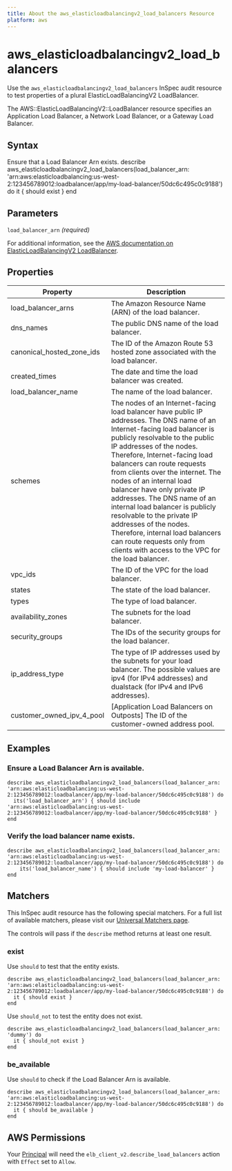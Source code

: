 ```yaml
---
title: About the aws_elasticloadbalancingv2_load_balancers Resource
platform: aws
---
```


# aws\_elasticloadbalancingv2\_load\_balancers

Use the `aws_elasticloadbalancingv2_load_balancers` InSpec audit resource to test properties of a plural ElasticLoadBalancingV2 LoadBalancer.

The AWS::ElasticLoadBalancingV2::LoadBalancer resource specifies an Application Load Balancer, a Network Load Balancer, or a Gateway Load Balancer.

## Syntax

Ensure that a Load Balancer Arn exists.
    describe aws_elasticloadbalancingv2_load_balancers(load_balancer_arn: 'arn:aws:elasticloadbalancing:us-west-2:123456789012:loadbalancer/app/my-load-balancer/50dc6c495c0c9188') do
      it { should exist }
    end

## Parameters

`load_balancer_arn` _(required)_

For additional information, see the [AWS documentation on ElasticLoadBalancingV2 LoadBalancer](https://docs.aws.amazon.com/AWSCloudFormation/latest/UserGuide/aws-resource-elasticloadbalancingv2-loadbalancer.html).

## Properties

| Property | Description|
| --- | --- |
| load_balancer_arns | The Amazon Resource Name (ARN) of the load balancer. |
| dns_names | The public DNS name of the load balancer. |
| canonical_hosted_zone_ids | The ID of the Amazon Route 53 hosted zone associated with the load balancer. |
| created_times | The date and time the load balancer was created. |
| load_balancer_name | The name of the load balancer. |
| schemes | The nodes of an Internet-facing load balancer have public IP addresses. The DNS name of an Internet-facing load balancer is publicly resolvable to the public IP addresses of the nodes. Therefore, Internet-facing load balancers can route requests from clients over the internet. The nodes of an internal load balancer have only private IP addresses. The DNS name of an internal load balancer is publicly resolvable to the private IP addresses of the nodes. Therefore, internal load balancers can route requests only from clients with access to the VPC for the load balancer. |
| vpc_ids | The ID of the VPC for the load balancer. |
| states | The state of the load balancer. |
| types | The type of load balancer. |
| availability_zones | The subnets for the load balancer. |
| security_groups | The IDs of the security groups for the load balancer. |
| ip_address_type | The type of IP addresses used by the subnets for your load balancer. The possible values are ipv4 (for IPv4 addresses) and dualstack (for IPv4 and IPv6 addresses). |
| customer_owned_ipv_4_pool | [Application Load Balancers on Outposts] The ID of the customer-owned address pool. |


## Examples

### Ensure a Load Balancer Arn is available.
    describe aws_elasticloadbalancingv2_load_balancers(load_balancer_arn: 'arn:aws:elasticloadbalancing:us-west-2:123456789012:loadbalancer/app/my-load-balancer/50dc6c495c0c9188') do
      its('load_balancer_arn') { should include 'arn:aws:elasticloadbalancing:us-west-2:123456789012:loadbalancer/app/my-load-balancer/50dc6c495c0c9188' }
    end

### Verify the load balancer name exists.
    describe aws_elasticloadbalancingv2_load_balancers(load_balancer_arn: 'arn:aws:elasticloadbalancing:us-west-2:123456789012:loadbalancer/app/my-load-balancer/50dc6c495c0c9188') do
        its('load_balancer_name') { should include 'my-load-balancer' }
    end

## Matchers

This InSpec audit resource has the following special matchers. For a full list of available matchers, please visit our [Universal Matchers page](https://www.inspec.io/docs/reference/matchers/).

The controls will pass if the `describe` method returns at least one result.

### exist

Use `should` to test that the entity exists.

    describe aws_elasticloadbalancingv2_load_balancers(load_balancer_arn: 'arn:aws:elasticloadbalancing:us-west-2:123456789012:loadbalancer/app/my-load-balancer/50dc6c495c0c9188') do
      it { should exist }
    end

Use `should_not` to test the entity does not exist.
      
    describe aws_elasticloadbalancingv2_load_balancers(load_balancer_arn: 'dummy') do
      it { should_not exist }
    end

### be_available

Use `should` to check if the Load Balancer Arn is available.

    describe aws_elasticloadbalancingv2_load_balancers(load_balancer_arn: 'arn:aws:elasticloadbalancing:us-west-2:123456789012:loadbalancer/app/my-load-balancer/50dc6c495c0c9188') do
      it { should be_available }
    end

## AWS Permissions

Your [Principal](https://docs.aws.amazon.com/IAM/latest/UserGuide/intro-structure.html#intro-structure-principal) will need the `elb_client_v2.describe_load_balancers` action with `Effect` set to `Allow`.